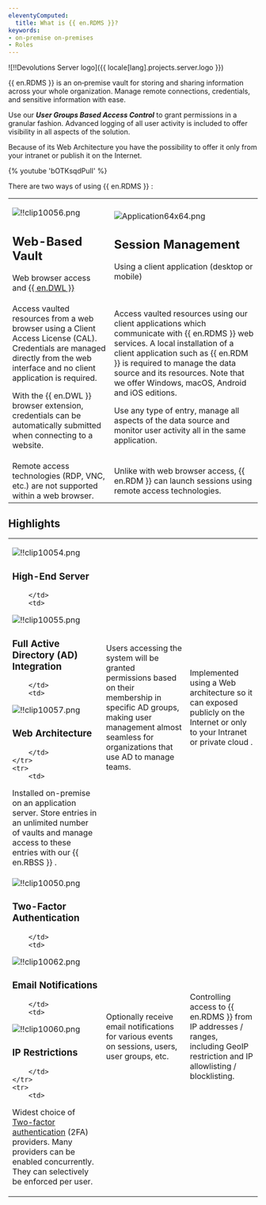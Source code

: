 ```yaml
---
eleventyComputed:
  title: What is {{ en.RDMS }}?
keywords:
- on-premise on-premises
- Roles
---
```


![!!Devolutions Server logo]({{ locale[lang].projects.server.logo }})

{{ en.RDMS }} is an on‑premise vault for storing and sharing information across your whole organization. Manage remote connections, credentials, and sensitive information with ease.  

Use our ***User Groups Based Access Control*** to grant permissions in a granular fashion. Advanced logging of all user activity is included to offer visibility in all aspects of the solution.  

Because of its Web Architecture you have the possibility to offer it only from your intranet or publish it on the Internet.  

{% youtube 'bOTKsqdPulI' %}  

There are two ways of using {{ en.RDMS }} : 

<table>
	<tr>
		<td>

![!!clip10056.png](/img/en/server/clip10056.png)  

## Web-Based Vault  

Web browser access and [{{ en.DWL }}](/server/dwl/overview/) 
		</td>
		<td>
![Application64x64.png](/img/common/Application64x64.png)  

## Session Management  

Using a client application (desktop or mobile) 
		</td>
	</tr>
	<tr>
		<td>
Access vaulted resources from a web browser using a Client Access License (CAL). Credentials are managed directly from the web interface and no client application is required.  

With the {{ en.DWL }} browser extension, credentials can be automatically submitted when connecting to a website. 
		</td>
		<td>
Access vaulted resources using our client applications which communicate with {{ en.RDMS }} web services. A local installation of a client application such as {{ en.RDM }} is required to manage the data source and its resources. Note that we offer Windows, macOS, Android and iOS editions.  

Use any type of entry, manage all aspects of the data source and monitor user activity all in the same application. 
		</td>
	</tr>
	<tr>
		<td>
Remote access technologies (RDP, VNC, etc.) are not supported within a web browser. 
		</td>
		<td>
Unlike with web browser access, {{ en.RDM }} can launch sessions using remote access technologies. 
		</td>
	</tr>
</table>

## Highlights

<table>
	<tr>
		<td>

![!!clip10054.png](/img/en/server/clip10054.png)  

### High-End Server 
		</td>
		<td>
![!!clip10055.png](/img/en/server/clip10055.png)  

### Full Active Directory (AD) Integration 
		</td>
		<td>
![!!clip10057.png](/img/en/server/clip10057.png)  

### Web Architecture 
		</td>
	</tr>
	<tr>
		<td>
Installed on-premise on an application server. Store entries in an unlimited number of vaults and manage access to these entries with our {{ en.RBSS }} . 
		</td>
		<td>
Users accessing the system will be granted permissions based on their membership in specific AD groups, making user management almost seamless for organizations that use AD to manage teams. 
		</td>
		<td>
Implemented using a Web architecture so it can exposed publicly on the Internet or only to your Intranet or private cloud . 
		</td>
	</tr>
	<tr>
		<td>
![!!clip10050.png](/img/en/server/clip10050.png)  

### Two-Factor Authentication 
		</td>
		<td>
![!!clip10062.png](/img/en/server/clip10062.png)  

### Email Notifications 
		</td>
		<td>
![!!clip10060.png](/img/en/server/clip10060.png)  

### IP Restrictions 
		</td>
	</tr>
	<tr>
		<td>

Widest choice of [Two-factor authentication](/server/web-interface/administration/configuration/server-settings/security/two-factor/) (2FA) providers. Many providers can be enabled concurrently. They can selectively be enforced per user. 
		</td>
		<td>
Optionally receive email notifications for various events on sessions, users, user groups, etc. 
		</td>
		<td>
Controlling access to {{ en.RDMS }} from IP addresses / ranges, including GeoIP restriction and IP allowlisting / blocklisting. 
		</td>
	</tr>
</table>



